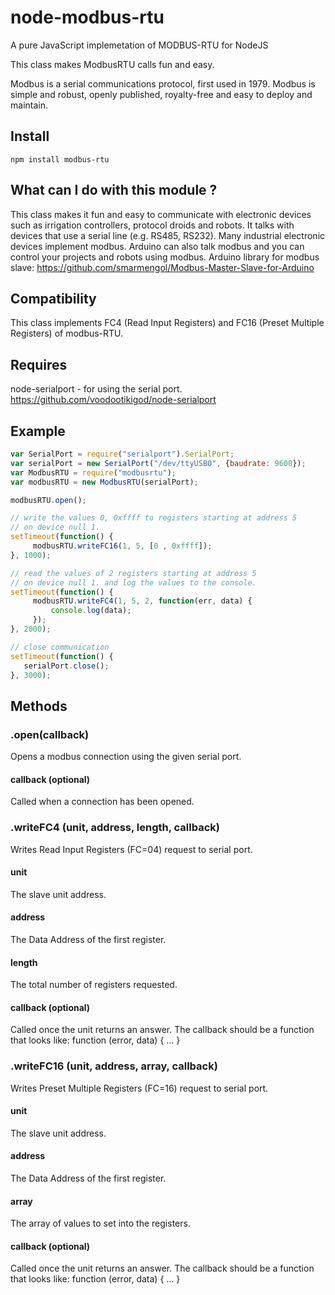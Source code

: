 # node-modbus-rtu
A pure JavaScript implemetation of MODBUS-RTU for NodeJS

This class makes ModbusRTU calls fun and easy.

Modbus is a serial communications protocol, first used in 1979.
Modbus is simple and robust, openly published, royalty-free and 
easy to deploy and maintain.

## Install

```
npm install modbus-rtu
```

## What can I do with this module ?

This class makes it fun and easy to communicate with electronic
devices such as irrigation controllers, protocol droids and robots.
It talks with devices that use a serial line (e.g. RS485, RS232).
Many industrial electronic devices implement modbus.
Arduino can also talk modbus and you can control your projects and robots
using modbus. Arduino library for modbus slave:
     https://github.com/smarmengol/Modbus-Master-Slave-for-Arduino
     
## Compatibility

This class implements FC4 (Read Input Registers) and 
FC16 (Preset Multiple Registers) of modbus-RTU.

## Requires

node-serialport - for using the serial port.
     https://github.com/voodootikigod/node-serialport
     
## Example
``` javascript
var SerialPort = require("serialport").SerialPort;
var serialPort = new SerialPort("/dev/ttyUSB0", {baudrate: 9600});
var ModbusRTU = require("modbusrtu");
var modbusRTU = new ModbusRTU(serialPort);

modbusRTU.open();

// write the values 0, 0xffff to registers starting at address 5
// on device null 1.
setTimeout(function() {
     modbusRTU.writeFC16(1, 5, [0 , 0xffff]);
}, 1000);

// read the values of 2 registers starting at address 5
// on device null 1. and log the values to the console.
setTimeout(function() {
     modbusRTU.writeFC4(1, 5, 2, function(err, data) {
         console.log(data);
     });
}, 2000);

// close communication
setTimeout(function() {
   serialPort.close();
}, 3000);
```

## Methods

### .open(callback)
Opens a modbus connection using the given serial port.

#### callback (optional)
Called when a connection has been opened.

### .writeFC4 (unit, address, length, callback)
Writes Read Input Registers (FC=04) request to serial port.

#### unit
The slave unit address.

#### address
The Data Address of the first register.

#### length
The total number of registers requested.

#### callback (optional)
Called once the unit returns an answer. The callback should be a function 
that looks like: function (error, data) { ... }

### .writeFC16 (unit, address, array, callback)
Writes Preset Multiple Registers (FC=16) request to serial port.

#### unit
The slave unit address.

#### address
The Data Address of the first register.

#### array
The array of values to set into the registers.

#### callback (optional)
Called once the unit returns an answer. The callback should be a function 
that looks like: function (error, data) { ... }

